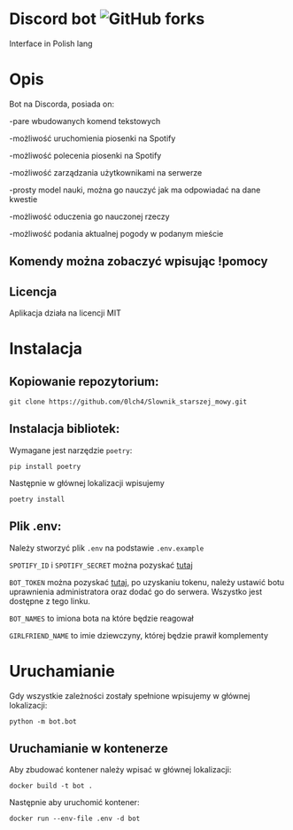 # Discord bot ![GitHub forks](https://img.shields.io/badge/Version-1.1.0-red)

Interface in Polish lang

# Opis

Bot na Discorda, posiada on:

-pare wbudowanych komend tekstowych

-możliwość uruchomienia piosenki na Spotify

-możliwość polecenia piosenki na Spotify

-możliwość zarządzania użytkownikami na serwerze

-prosty model nauki, można go nauczyć jak ma odpowiadać na dane kwestie

-możliwość oduczenia go nauczonej rzeczy

-możliwość podania aktualnej pogody w podanym mieście


## Komendy można zobaczyć wpisując !pomocy

## Licencja

Aplikacja działa na licencji MIT

# Instalacja


## Kopiowanie repozytorium:

```
git clone https://github.com/0lch4/Slownik_starszej_mowy.git
```

## Instalacja bibliotek:

Wymagane jest narzędzie `poetry`:

```
pip install poetry
```

Następnie w głównej lokalizacji wpisujemy

```
poetry install
```

## Plik .env:

Należy stworzyć plik `.env` na podstawie `.env.example`

`SPOTIFY_ID` i `SPOTIFY_SECRET` można pozyskać [tutaj](https://developer.spotify.com/)

`BOT_TOKEN` można pozyskać [tutaj](https://discord.com/developers/applications), po uzyskaniu tokenu, należy ustawić botu uprawnienia administratora oraz dodać go do serwera. Wszystko jest dostępne z tego linku.

`BOT_NAMES` to imiona bota na które będzie reagował

`GIRLFRIEND_NAME` to imie dziewczyny, której będzie prawił komplementy

# Uruchamianie

Gdy wszystkie zależności zostały spełnione wpisujemy w głównej lokalizacji:

```
python -m bot.bot
```

## Uruchamianie w kontenerze

Aby zbudować kontener należy wpisać w głównej lokalizacji:

```
docker build -t bot .
```

Następnie aby uruchomić kontener:

```
docker run --env-file .env -d bot
```
